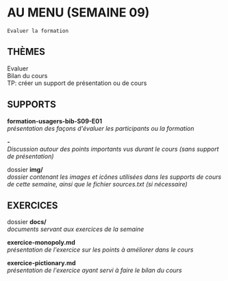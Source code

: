 # AU MENU (SEMAINE 09)

`Evaluer la formation`


## THÈMES
Evaluer<br/>
Bilan du cours<br/>
TP: créer un support de présentation ou de cours

## SUPPORTS
**formation-usagers-bib-S09-E01**<br/>
*présentation des façons d'évaluer les participants ou la formation*

**-**<br/>
*Discussion autour des points importants vus durant le cours (sans support de présentation)*

dossier **img/**<br/>
*dossier contenant les images et icônes utilisées dans les supports de cours de cette semaine, ainsi que le fichier sources.txt (si nécessaire)*

## EXERCICES
dossier **docs/**<br/>
*documents servant aux exercices de la semaine*

**exercice-monopoly.md**<br/>
*présentation de l'exercice sur les points à améliorer dans le cours*

**exercice-pictionary.md**<br/>
*présentation de l'exercice ayant servi à faire le bilan du cours*
